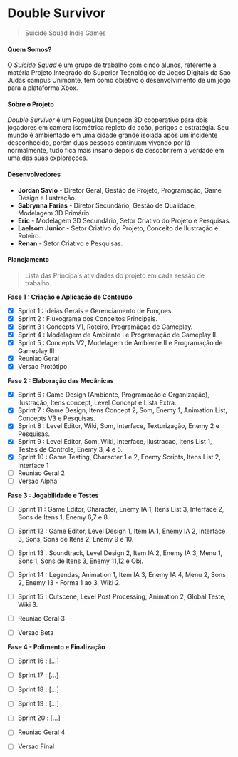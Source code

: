 # Double Survivor
> Suicide Squad Indie Games


#### Quem Somos?
O *Suicide Squad* é um grupo de trabalho com cinco alunos, referente a matéria Projeto Integrado do 
Superior Tecnológico de Jogos Digitais da Sao Judas campus Unimonte, tem como objetivo o desenvolvimento de um jogo 
para a plataforma Xbox.

#### Sobre o Projeto
*Double Survivor* é um RogueLike Dungeon 3D cooperativo para dois jogadores em camera isométrica repleto de ação, perigos
e estratégia. Seu mundo é ambientado em uma cidade grande isolada após um incidente desconhecido, porém duas
pessoas continuam vivendo por lá normalmente, tudo fica mais insano depois de descobrirem a verdade em uma das suas exploraçoes.

#### Desenvolvedores
- **Jordan Savio** - Diretor Geral, Gestão de Projeto, Programação, Game Design e Ilustração.
- **Sabrynna Farias** - Diretor Secundário, Gestão de Qualidade, Modelagem 3D Primário.
- **Eric** - Modelagem 3D Secundário, Setor Criativo do Projeto e Pesquisas.
- **Laelsom Junior** - Setor Criativo do Projeto, Conceito de Ilustração e Roteiro.
- **Renan** - Setor Criativo e Pesquisas. 

#### Planejamento
> Lista das Principais atividades do projeto em cada sessão de trabalho.

**Fase 1 : Criação e Aplicação de Conteúdo**
- [x]  Sprint 1 : Ideias Gerais e Gerenciamento de Funçoes.
- [x]  Sprint 2 : Fluxograma dos Conceitos Principais.
- [x]  Sprint 3 : Concepts V1, Roteiro, Programãçao de Gameplay.
- [x]  Sprint 4 : Modelagem de Ambiente I e Programação de Gameplay II.
- [x]  Sprint 5 : Concepts V2, Modelagem de Ambiente II e Programação de Gameplay III
- [x] Reuniao Geral 
- [x] Versao Protótipo 

**Fase 2 : Elaboração das Mecânicas**
- [x] Sprint 6 : Game Design (Ambiente, Programação e Organização), Ilustração, Itens concept, Level Concept e Lista Extra.
- [x] Sprint 7 : Game Design, Itens Concept 2, Som, Enemy 1, Animation List, Concepts V3 e Pesquisas.
- [x] Sprint 8 : Level Editor, Wiki, Som, Interface, Texturização, Enemy 2 e Pesquisas.
- [x] Sprint 9 : Level Editor, Som, Wiki, Interface, Ilustracao, Itens List 1, Testes de Controle, Enemy 3, 4 e 5.
- [x] Sprint 10 : Game Testing, Character 1 e 2, Enemy Scripts,  Itens List 2, Interface 1
- [ ] Reuniao Geral 2
- [ ] Versao Alpha 

**Fase 3 : Jogabilidade e Testes**

- [ ] Sprint 11 : Game Editor, Character, Enemy IA 1, Itens List 3, Interface 2, Sons de Itens 1, Enemy 6,7 e 8.
- [ ] Sprint 12 : Game Editor, Level Design 1, Item IA 1, Enemy IA 2, Interface 3, Sons, Sons de Itens 2, Enemy 9 e 10.
- [ ] Sprint 13 : Soundtrack, Level Design 2, Item IA 2, Enemy IA 3, Menu 1, Sons 1, Sons de Itens 3, Enemy 11,12 e Obj.
- [ ] Sprint 14 : Legendas, Animation 1, Item IA 3, Enemy IA 4, Menu 2, Sons 2,  Enemy 13 - Forma 1 ao 3, Wiki 2.
- [ ] Sprint 15 : Cutscene, Level Post Processing, Animation 2, Global Teste, Wiki 3.
- [ ] Reuniao Geral 3
- [ ] Versao Beta



**Fase 4 - Polimento e Finalização** 

- [ ] Sprint 16 : [...] 
- [ ] Sprint 17 : [...]
- [ ] Sprint 18 : [...]
- [ ] Sprint 19 : [...]
- [ ] Sprint 20 : [...]
- [ ] Reuniao Geral 4
- [ ] Versao Final


